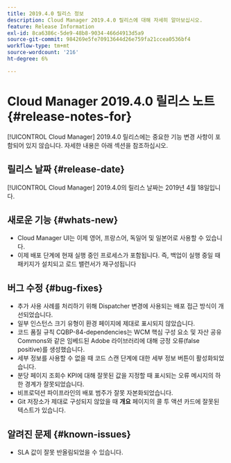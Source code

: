 ```yaml
---
title: 2019.4.0 릴리스 정보
description: Cloud Manager 2019.4.0 릴리스에 대해 자세히 알아보십시오.
feature: Release Information
exl-id: 8ca6386c-5de9-48b8-9034-466d4913d5a9
source-git-commit: 984269e5fe70913644d26e759fa21ccea0536bf4
workflow-type: tm+mt
source-wordcount: '216'
ht-degree: 6%

---
```


# Cloud Manager 2019.4.0 릴리스 노트 {#release-notes-for}

[!UICONTROL Cloud Manager] 2019.4.0 릴리스에는 중요한 기능 변경 사항이 포함되어 있지 않습니다. 자세한 내용은 아래 섹션을 참조하십시오.

## 릴리스 날짜 {#release-date}

[!UICONTROL Cloud Manager] 2019.4.0의 릴리스 날짜는 2019년 4월 18일입니다.

## 새로운 기능 {#whats-new}

* Cloud Manager UI는 이제 영어, 프랑스어, 독일어 및 일본어로 사용할 수 있습니다.
* 이제 배포 단계에 현재 실행 중인 프로세스가 포함됩니다. 즉, 백업이 실행 중일 때 패키지가 설치되고 로드 밸런서가 재구성됩니다

## 버그 수정 {#bug-fixes}

* 추가 사용 사례를 처리하기 위해 Dispatcher 변경에 사용되는 배포 접근 방식이 개선되었습니다.
* 일부 인스턴스 크기 유형이 환경 페이지에 제대로 표시되지 않았습니다.
* 코드 품질 규칙 CQBP-84-dependencies는 WCM 핵심 구성 요소 및 자산 공유 Commons와 같은 임베드된 Adobe 라이브러리에 대해 긍정 오류(false positive)를 생성했습니다.
* 세부 정보를 사용할 수 없을 때 코드 스캔 단계에 대한 세부 정보 버튼이 활성화되었습니다.
* 분당 페이지 조회수 KPI에 대해 잘못된 값을 지정할 때 표시되는 오류 메시지의 하한 경계가 잘못되었습니다.
* 비프로덕션 파이프라인의 배포 범주가 잘못 자본화되었습니다.
* Git 저장소가 제대로 구성되지 않았을 때 **개요** 페이지의 콜 투 액션 카드에 잘못된 텍스트가 있습니다.

## 알려진 문제 {#known-issues}

* SLA 값이 잘못 반올림되었을 수 있습니다.
